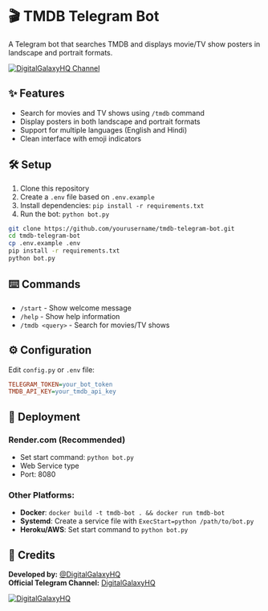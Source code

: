 # 🎬 TMDB Telegram Bot

A Telegram bot that searches TMDB and displays movie/TV show posters in landscape and portrait formats.

[![DigitalGalaxyHQ Channel](https://img.shields.io/badge/Channel-@DigitalGalaxyHQ-blue)](https://t.me/DigitalGalaxyHQ)

## ✨ Features

- Search for movies and TV shows using `/tmdb` command
- Display posters in both landscape and portrait formats
- Support for multiple languages (English and Hindi)
- Clean interface with emoji indicators

## 🛠️ Setup

1. Clone this repository
2. Create a `.env` file based on `.env.example`
3. Install dependencies: `pip install -r requirements.txt`
4. Run the bot: `python bot.py`

```bash
git clone https://github.com/yourusername/tmdb-telegram-bot.git
cd tmdb-telegram-bot
cp .env.example .env
pip install -r requirements.txt
python bot.py
```

## ⌨️ Commands

- `/start` - Show welcome message
- `/help` - Show help information
- `/tmdb <query>` - Search for movies/TV shows

## ⚙️ Configuration

Edit `config.py` or `.env` file:

```ini
TELEGRAM_TOKEN=your_bot_token
TMDB_API_KEY=your_tmdb_api_key
```

## 🚀 Deployment

### Render.com (Recommended)
- Set start command: `python bot.py`
- Web Service type
- Port: 8080

### Other Platforms:
- **Docker**: `docker build -t tmdb-bot . && docker run tmdb-bot`
- **Systemd**: Create a service file with `ExecStart=python /path/to/bot.py`
- **Heroku/AWS**: Set start command to `python bot.py`

## 💙 Credits

**Developed by:** [@DigitalGalaxyHQ](https://t.me/DigitalGalaxyHQ)  
**Official Telegram Channel:** [DigitalGalaxyHQ](https://t.me/DigitalGalaxyHQ)  

[![DigitalGalaxyHQ](https://img.shields.io/badge/Join-Digital%20Galaxy-blue)](https://t.me/DigitalGalaxyHQ)
```
 